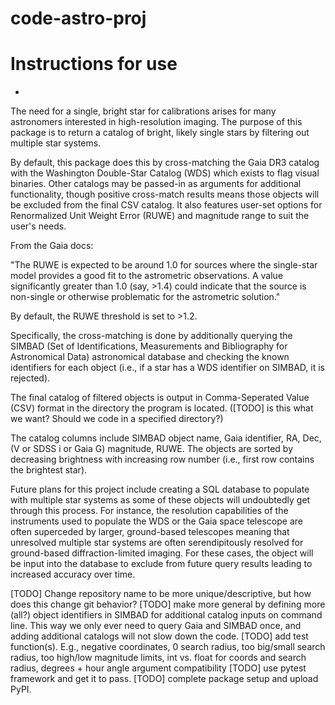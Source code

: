 # code-astro-proj

# Instructions for use

- 

The need for a single, bright star for calibrations arises for many astronomers interested in high-resolution imaging. The purpose of this package is to return a catalog of bright, likely single stars by filtering out multiple star systems.

By default, this package does this by cross-matching the Gaia DR3 catalog with the Washington Double-Star Catalog (WDS) which exists to flag visual binaries. Other catalogs may be passed-in as arguments for additional functionality, though positive cross-match results means those objects will be excluded from the final CSV catalog. It also features user-set options for Renormalized Unit Weight Error (RUWE) and magnitude range to suit the user's needs.

From the Gaia docs:

"The RUWE is expected to be around 1.0 for sources where the single-star model provides a good fit to the astrometric observations. A value significantly greater than 1.0 (say, >1.4) could indicate that the source is non-single or otherwise problematic for the astrometric solution."

By default, the RUWE threshold is set to >1.2.

Specifically, the cross-matching is done by additionally querying the SIMBAD (Set of Identifications, Measurements and Bibliography for Astronomical Data) astronomical database and checking the known identifiers for each object (i.e., if a star has a WDS identifier on SIMBAD, it is rejected). 

The final catalog of filtered objects is output in Comma-Seperated Value (CSV) format in the directory the program is located. ([TODO] is this what we want? Should we code in a specified directory?) 

The catalog columns include SIMBAD object name, Gaia identifier, RA, Dec, (V or SDSS i or Gaia G) magnitude, RUWE. The objects are sorted by decreasing brightness with increasing row number (i.e., first row contains the brightest star).

Future plans for this project include creating a SQL database to populate with multiple star systems as some of these objects will undoubtedly get through this process. For instance, the resolution capabilities of the instruments used to populate the WDS or the Gaia space telescope are often superceded by larger, ground-based telescopes meaning that unresolved multiple star systems are often serendipitously resolved for ground-based diffraction-limited imaging. For these cases, the object will be input into the database to exclude from future query results leading to increased accuracy over time.



[TODO] Change repository name to be more unique/descriptive, but how does this change git behavior?
[TODO] make more general by defining more (all?) object identifiers in SIMBAD for additional catalog inputs on command line. This way we only ever need to query Gaia and SIMBAD once, and adding additional catalogs will not slow down the code.
[TODO] add test function(s). E.g., negative coordinates, 0 search radius, too big/small search radius, too high/low magnitude limits, int vs. float for coords and search radius, degrees + hour angle argument compatibility
[TODO] use pytest framework and get it to pass.
[TODO] complete package setup and upload PyPI.
